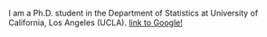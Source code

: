 I am a Ph.D. student in the Department of Statistics at University of California, Los Angeles (UCLA). [link to Google!](http://google.com)
